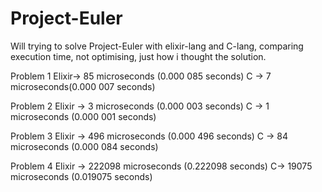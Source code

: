 # Project-Euler
Will trying to solve Project-Euler with elixir-lang and C-lang, comparing execution time, not optimising, just how i thought the solution.

Problem 1 
Elixir-> 85 microseconds (0.000 085 seconds)
C ->  7 microseconds(0.000 007 seconds)

Problem 2
Elixir -> 3 microseconds (0.000 003 seconds)
C -> 1 microseconds (0.000 001 seconds)

Problem 3
Elixir -> 496 microseconds (0.000 496 seconds)
C -> 84 microseconds (0.000 084 seconds)

Problem 4
Elixir -> 222098 microseconds (0.222098 seconds)
C-> 19075 microseconds (0.019075 seconds)
